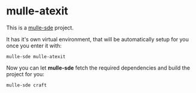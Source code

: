 # mulle-atexit

This is a [mulle-sde](https://mulle-sde.github.io/) project.

It has it's own virtual environment, that will be automatically setup for you
once you enter it with:

```
mulle-sde mulle-atexit
```

Now you can let **mulle-sde** fetch the required dependencies and build the 
project for you:

```
mulle-sde craft
```
